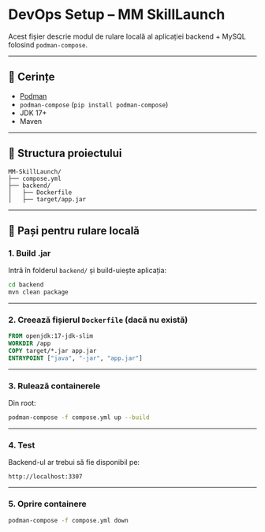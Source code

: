 # DevOps Setup – MM SkillLaunch

Acest fișier descrie modul de rulare locală al aplicației backend + MySQL folosind `podman-compose`.

---

## 🔧 Cerințe

- [Podman](https://podman.io/)
- `podman-compose` (`pip install podman-compose`)
- JDK 17+
- Maven

---

## 📁 Structura proiectului

```
MM-SkillLaunch/
├── compose.yml
├── backend/
│   ├── Dockerfile
│   ├── target/app.jar
```

---

## 🚀 Pași pentru rulare locală

### 1. Build .jar

Intră în folderul `backend/` și build-uiește aplicația:

```bash
cd backend
mvn clean package
```

---

### 2. Creează fișierul `Dockerfile` (dacă nu există)

```Dockerfile
FROM openjdk:17-jdk-slim
WORKDIR /app
COPY target/*.jar app.jar
ENTRYPOINT ["java", "-jar", "app.jar"]
```

---

### 3. Rulează containerele

Din root:

```bash
podman-compose -f compose.yml up --build
```

---

### 4. Test

Backend-ul ar trebui să fie disponibil pe:

```
http://localhost:3307
```

---

### 5. Oprire containere

```bash
podman-compose -f compose.yml down
